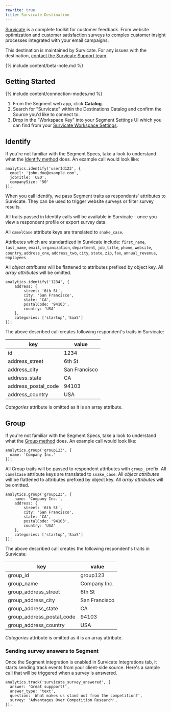 ```yaml
---
rewrite: true
title: Survicate Destination
---
```

[Survicate](https://survicate.com/?utm_source=segmentio&utm_medium=docs&utm_campaign=partners) is a complete toolkit for customer feedback. From website optimization and customer satisfaction surveys to complex customer insight processes integrated with your email campaigns.

This destination is maintained by Survicate. For any issues with the destination, [contact the Survicate Support team](mailto:help@survicate.com).

{% include content/beta-note.md %}


## Getting Started

{% include content/connection-modes.md %}

1. From the Segment web app, click **Catalog**.
2. Search for "Survicate" within the Destinations Catalog and confirm the Source you'd like to connect to.
3. Drop in the "Workspace Key" into your Segment Settings UI which you can find from your [Survicate Workspace Settings](https://panel.survicate.com/).

## Identify

If you're not familiar with the Segment Specs, take a look to understand what the [Identify method](https://segment.com/docs/connections/spec/identify/) does. An example call would look like:

```
analytics.identify('userId123', {
  email: 'john.doe@example.com',
  jobTitle: 'CEO',
  companySize: '50'
});
```
When you call Identify, we pass Segment traits as respondents' attributes to Survicate. They can be used to trigger website surveys or filter survey results.

All traits passed in Identify calls will be available in Survicate - once you view a respondent profile or export survey data.

All `camelCase` attribute keys are translated to `snake_case`.

Attributes which are standardized in Survicate include: `first_name`, `last_name`, `email`, `organization`, `department`, `job_title`, `phone`, `website`, `country`, `address_one`, `address_two`, `city`, `state`, `zip`, `fax`, `annual_revenue`, `employees`

All *object attributes* will be flattened to attributes prefixed by object key. All *array attributes* will be omitted.

```
analytics.identify('1234', {
    address: {
        street: '6th St',
        city: 'San Francisco',
        state: 'CA',
        postalCode: '94103',
        country: 'USA'
    },
    categories: ['startup','SaaS']
});
```

The above described call creates following respondent's traits in Survicate:

| key                 | value         |
| ------------------- | ------------- |
| id                  | 1234          |
| address_street      | 6th St        |
| address_city        | San Francisco |
| address_state       | CA            |
| address_postal_code | 94103         |
| address_country     | USA           |

*Categories* attribute is omitted as it is an array attribute.

## Group

If you're not familiar with the Segment Specs, take a look to understand what the [Group method](https://segment.com/docs/connections/spec/group/) does. An example call would look like:

```
analytics.group('group123', {
  name: 'Company Inc.'
});
```

All Group traits will be passed to respondent attributes with `group_` prefix. All `camelCase` attribute keys are translated to `snake_case`. All *object attributes* will be flattened to attributes prefixed by object key. All *array attributes* will be omitted.

```
analytics.group('group123', {
    name: 'Company Inc.',
    address: {
        street: '6th St',
        city: 'San Francisco',
        state: 'CA',
        postalCode: '94103',
        country: 'USA'
    },
    categories: ['startup','SaaS']
});
```

The above described call creates the following respondent's traits in Survicate:

| key                       | value         |
| ------------------------- | ------------- |
| group_id                  | group123      |
| group_name                | Company Inc.  |
| group_address_street      | 6th St        |
| group_address_city        | San Francisco |
| group_address_state       | CA            |
| group_address_postal_code | 94103         |
| group_address_country     | USA           |

*Categories* attribute is omitted as it is an array attribute.

### Sending survey answers to Segment

Once the Segment integration is enabled in Survicate Integrations tab, it starts sending track events from your client-side source. Here's a sample call that will be triggered when a survey is answered.

```
analytics.track('survicate_survey_answered', {
  answer: 'Great suppport!',
  answer_type: 'text',
  question: 'What makes us stand out from the competition?',
  survey: 'Advantages Over Competition Research',
});
```
